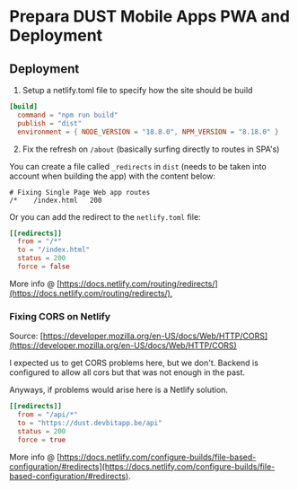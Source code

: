 # Prepara DUST Mobile Apps PWA and Deployment

## Deployment

1. Setup a netlify.toml file to specify how the site should be build

```toml
[build]
  command = "npm run build"
  publish = "dist"
  environment = { NODE_VERSION = "18.8.0", NPM_VERSION = "8.18.0" }
```

2. Fix the refresh on `/about` (basically surfing directly to routes in SPA's)

You can create a file called `_redirects` in `dist` (needs to be taken into account when building the app) with the content below:

```
# Fixing Single Page Web app routes
/*    /index.html   200
```

Or you can add the redirect to the `netlify.toml` file:

```toml
[[redirects]]
  from = "/*"
  to = "/index.html"
  status = 200
  force = false
```

More info @ [https://docs.netlify.com/routing/redirects/](https://docs.netlify.com/routing/redirects/),

### Fixing CORS on Netlify

Source: [https://developer.mozilla.org/en-US/docs/Web/HTTP/CORS](https://developer.mozilla.org/en-US/docs/Web/HTTP/CORS)

I expected us to get CORS problems here, but we don't. Backend is configured to allow all cors but that was not enough in the past.

Anyways, if problems would arise here is a Netlify solution.

```toml
[[redirects]]
  from = "/api/*"
  to = "https://dust.devbitapp.be/api"
  status = 200
  force = true
```



More info @ [https://docs.netlify.com/configure-builds/file-based-configuration/#redirects](https://docs.netlify.com/configure-builds/file-based-configuration/#redirects).